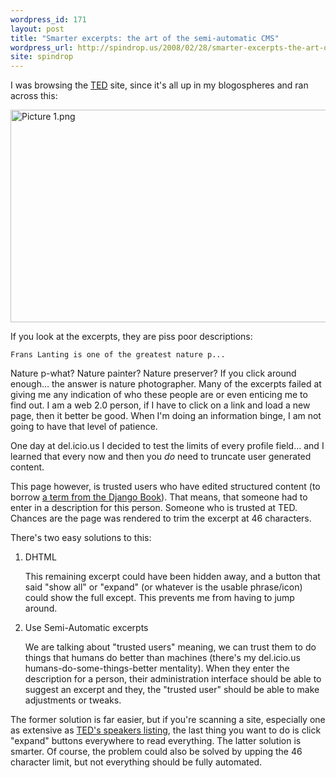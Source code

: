 ```yaml
---
wordpress_id: 171
layout: post
title: "Smarter excerpts: the art of the semi-automatic CMS"
wordpress_url: http://spindrop.us/2008/02/28/smarter-excerpts-the-art-of-the-semi-automatic-cms/
site: spindrop
---
```

I was browsing the [TED](http://ted.com/) site, since it's all up in my blogospheres and ran across this:

<img src="http://spindrop.us/wp-content/uploads/2008/02/picture-1.png" alt="Picture 1.png" border="0" width="689" height="340" />

If you look at the excerpts, they are piss poor descriptions:

	Frans Lanting is one of the greatest nature p...





<!--more-->




Nature p-what?  Nature painter?  Nature preserver?  If you click around enough... the answer is nature photographer.  Many of the excerpts failed at giving me any indication of who these people are or even enticing me to find out.  I am a web 2.0 person, if I have to click on a link and load a new page, then it better be good.  When I'm doing an information binge, I am not going to have that level of patience.

One day at del.icio.us I decided to test the limits of every profile field... and I learned that every now and then you *do* need to truncate user generated content.

This page however, is trusted users who have edited structured content (to borrow [a term from the Django Book](http://www.djangobook.com/en/1.0/chapter17/)).  That means, that someone had to enter in a description for this person.  Someone who is trusted at TED.  Chances are the page was rendered to trim the excerpt at 46 characters.

There's two easy solutions to this:

1. DHTML

    This remaining excerpt could have been hidden away, and a button that said "show all" or "expand" (or whatever is the usable phrase/icon) could show the full except.  This prevents me from having to jump around.

2. Use Semi-Automatic excerpts

	We are talking about "trusted users" meaning, we can trust them to do things that humans do better than machines (there's my del.icio.us humans-do-some-things-better mentality).  When they enter the description for a person, their administration interface should be able to suggest an excerpt and they, the "trusted user" should be able to make adjustments or tweaks.

The former solution is far easier, but if you're scanning a site, especially one as extensive as [TED's speakers listing](http://www.ted.com/index.php/speakers), the last thing you want to do is click "expand" buttons everywhere to read everything.  The latter solution is smarter.  Of course, the problem could also be solved by upping the 46 character limit, but not everything should be fully automated.

